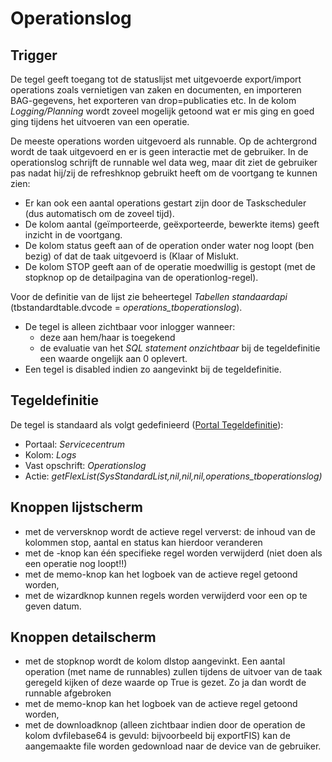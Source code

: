 # Operationslog

## Trigger

De tegel geeft toegang tot de statuslijst met uitgevoerde export/import operations zoals vernietigen van zaken en documenten, en importeren BAG-gegevens, het exporteren van drop=publicaties etc. In de kolom _Logging/Planning_ wordt zoveel mogelijk getoond wat er mis ging en goed ging tijdens het uitvoeren van een operatie.

De meeste operations worden uitgevoerd als runnable. Op de achtergrond wordt de taak uitgevoerd en er is geen interactie met de gebruiker. In de operationslog schrijft de runnable wel data weg, maar dit ziet de gebruiker pas nadat hij/zij de refreshknop gebruikt heeft om de voortgang te kunnen zien:

- Er kan ook een aantal operations gestart zijn door de Taskscheduler (dus automatisch om de zoveel tijd).
- De kolom aantal (geïmporteerde, geëxporteerde, bewerkte items) geeft inzicht in de voortgang.
- De kolom status geeft aan of de operation onder water nog loopt (ben bezig) of dat de taak uitgevoerd is (Klaar of Mislukt.
- De kolom STOP geeft aan of de operatie moedwillig is gestopt (met de stopknop op de detailpagina van de operationlog-regel).

Voor de definitie van de lijst zie beheertegel _Tabellen standaardapi_ (tbstandardtable.dvcode = _operations_tboperationslog_).

- De tegel is alleen zichtbaar voor inlogger wanneer:
  - deze aan hem/haar is toegekend
  - de evaluatie van het _SQL statement onzichtbaar_ bij de tegeldefinitie een waarde ongelijk aan 0 oplevert.
- Een tegel is disabled indien zo aangevinkt bij de tegeldefinitie.

## Tegeldefinitie

De tegel is standaard als volgt gedefinieerd ([Portal Tegeldefinitie](/instellen_inrichten/portaldefinitie/portal_tegel.md)):

- Portaal: _Servicecentrum_
- Kolom: _Logs_
- Vast opschrift: _Operationslog_
- Actie: _getFlexList(SysStandardList,nil,nil,nil,operations_tboperationslog)_

## Knoppen lijstscherm

- met de verversknop wordt de actieve regel ververst: de inhoud van de kolommen stop, aantal en status kan hierdoor veranderen
- met de -knop kan één specifieke regel worden verwijderd (niet doen als een operatie nog loopt!!)
- met de memo-knop kan het logboek van de actieve regel getoond worden,
- met de wizardknop kunnen regels worden verwijderd voor een op te geven datum.

## Knoppen detailscherm

- met de stopknop wordt de kolom dlstop aangevinkt. Een aantal operation (met name de runnables) zullen tijdens de uitvoer van de taak geregeld kijken of deze waarde op True is gezet. Zo ja dan wordt de runnable afgebroken
- met de memo-knop kan het logboek van de actieve regel getoond worden,
- met de downloadknop (alleen zichtbaar indien door de operation de kolom dvfilebase64 is gevuld: bijvoorbeeld bij exportFIS) kan de aangemaakte file worden gedownload naar de device van de gebruiker.
